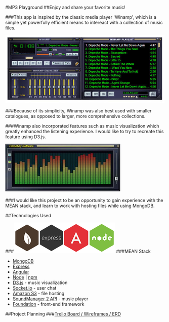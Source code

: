 #MP3 Playground
##Enjoy and share your favorite music!


###This app is inspired by the classic media player 'Winamp', which is a simple yet powerfully efficient means to intereact with a collection of music files.  

![Winamp](images/winamp.jpg)

###Because of its simplicity, Winamp was also best used with smaller catalogues, as opposed to larger, more comprehensive collections.

###Winamp also incorporated features such as music visualization which greatly enhanced the listening experience.  I would like to try to recreate this feature using D3.js.

![Winamp](images/spectrum.jpg)

###I would like this project to be an opportunity to gain experience with the MEAN stack, and learn to work with hosting files while using MongoDB.


##Technologies Used

###![MEAN STACK](images/mean.png)
###MEAN Stack
* <a href="http://docs.mongodb.org/manual/">MongoDB</a>
* <a href="http://expressjs.com/">Express</a>
* <a href="https://docs.angularjs.org/guide">Angular</a> 
* <a href="http://nodejs.org/api/">Node</a> | <a href="https://www.npmjs.com/">npm</a> 
* <a href="https://d3js.org/">D3.js</a> - music visualization
* <a href="https://socket.io">Socket.io</a> - user chat
* <a href="https://aws.amazon.com/s3">Amazon S3</a> - file hosting
* <a href="http://www.schillmania.com/projects/soundmanager2/">SoundManager 2 API</a> - music player
* <a href="http://foundation.zurb.com/">Foundation</a> - front-end framework


##Project Planning
###[Trello Board / Wireframes / ERD](https://trello.com/b/qyHHHWQn/mp3-playground)

